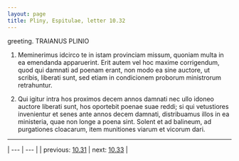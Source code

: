```yaml
---
layout: page
title: Pliny, Espitulae, letter 10.32
---
```


greeting. TRAIANUS PLINIO



1. Meminerimus idcirco te in istam provinciam missum, quoniam multa in ea emendanda apparuerint. Erit autem vel hoc maxime corrigendum, quod qui damnati ad poenam erant, non modo ea sine auctore, ut scribis, liberati sunt, sed etiam in condicionem proborum ministrorum retrahuntur.



2. Qui igitur intra hos proximos decem annos damnati nec ullo idoneo auctore liberati sunt, hos oportebit poenae suae reddi; si qui vetustiores invenientur et senes ante annos decem damnati, distribuamus illos in ea ministeria, quae non longe a poena sint. Solent et ad balineum, ad purgationes cloacarum, item munitiones viarum et vicorum dari.



---

| --- | --- |
| previous: [10.31](../10.31/) | next: [10.33](../10.33/) |